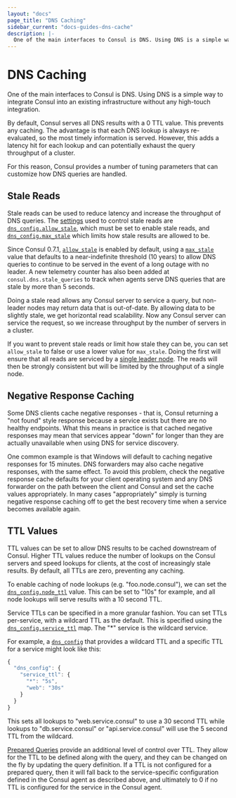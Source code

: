 ```yaml
---
layout: "docs"
page_title: "DNS Caching"
sidebar_current: "docs-guides-dns-cache"
description: |-
  One of the main interfaces to Consul is DNS. Using DNS is a simple way to integrate Consul into an existing infrastructure without any high-touch integration.
---
```


# DNS Caching

One of the main interfaces to Consul is DNS. Using DNS is a simple way to
integrate Consul into an existing infrastructure without any high-touch
integration.

By default, Consul serves all DNS results with a 0 TTL value. This prevents
any caching. The advantage is that each DNS lookup is always re-evaluated,
so the most timely information is served. However, this adds a latency hit
for each lookup and can potentially exhaust the query throughput of a cluster.

For this reason, Consul provides a number of tuning parameters that can
customize how DNS queries are handled.

<a name="stale"></a>

## Stale Reads

Stale reads can be used to reduce latency and increase the throughput
of DNS queries. The [settings](/docs/agent/options.html) used to control stale reads
are [`dns_config.allow_stale`](/docs/agent/options.html#allow_stale),
which must be set to enable stale reads, and [`dns_config.max_stale`](/docs/agent/options.html#max_stale)
which limits how stale results are allowed to be.

Since Consul 0.7.1, [`allow_stale`](/docs/agent/options.html#allow_stale)
is enabled by default, using a [`max_stale`](/docs/agent/options.html#max_stale)
value that defaults to a near-indefinite threshold (10 years) to allow DNS queries to continue to be served in the event
of a long outage with no leader. A new telemetry counter has also been added at
`consul.dns.stale_queries` to track when agents serve DNS queries that are stale
by more than 5 seconds.

Doing a stale read allows any Consul server to
service a query, but non-leader nodes may return data that is
out-of-date. By allowing data to be slightly stale, we get horizontal
read scalability. Now any Consul server can service the request, so we
increase throughput by the number of servers in a cluster.

If you want to prevent
stale reads or limit how stale they can be, you can set `allow_stale`
to false or use a lower value for `max_stale`. Doing the first will ensure that
all reads are serviced by a [single leader node](/docs/internals/consensus.html).
The reads will then be strongly consistent but will be limited by the throughput
of a single node.

## Negative Response Caching

Some DNS clients cache negative responses - that is, Consul returning a "not
found" style response because a service exists but there are no healthy
endpoints. What this means in practice is that cached negative responses may
mean that services appear "down" for longer than they are actually unavailable
when using DNS for service discovery.

One common example is that Windows will default to caching negative responses
for 15 minutes. DNS forwarders may also cache negative responses, with the same
effect. To avoid this problem, check the negative response cache defaults for
your client operating system and any DNS forwarder on the path between the
client and Consul and set the cache values appropriately. In many cases
"appropriately" simply is turning negative response caching off to get the best
recovery time when a service becomes available again.

<a name="ttl"></a>

## TTL Values

TTL values can be set to allow DNS results to be cached downstream of Consul. Higher
TTL values reduce the number of lookups on the Consul servers and speed lookups for
clients, at the cost of increasingly stale results. By default, all TTLs are zero,
preventing any caching.

To enable caching of node lookups (e.g. "foo.node.consul"), we can set the
[`dns_config.node_ttl`](/docs/agent/options.html#node_ttl) value. This can be set to
"10s" for example, and all node lookups will serve results with a 10 second TTL.

Service TTLs can be specified in a more granular fashion. You can set TTLs
per-service, with a wildcard TTL as the default. This is specified using the
[`dns_config.service_ttl`](/docs/agent/options.html#service_ttl) map. The "\*"
service is the wildcard service.

For example, a [`dns_config`](/docs/agent/options.html#dns_config) that provides
a wildcard TTL and a specific TTL for a service might look like this:

```javascript
{
  "dns_config": {
    "service_ttl": {
      "*": "5s",
      "web": "30s"
    }
  }
}
```

This sets all lookups to "web.service.consul" to use a 30 second TTL
while lookups to "db.service.consul" or "api.service.consul" will use the
5 second TTL from the wildcard.

[Prepared Queries](/api/query.html) provide an additional
level of control over TTL. They allow for the TTL to be defined along with
the query, and they can be changed on the fly by updating the query definition.
If a TTL is not configured for a prepared query, then it will fall back to the
service-specific configuration defined in the Consul agent as described above,
and ultimately to 0 if no TTL is configured for the service in the Consul agent.
